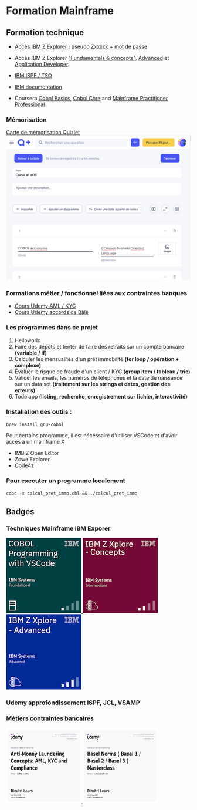 # Formation Mainframe 

## Formation technique

- <a href="https://ibmzxplore.influitive.com/channels/47">Accès IBM Z Explorer : pseudo Zxxxxx + mot de passe</a> 
- Accès IBM Z Explorer <a href="https://ibmzxplore.influitive.com/channels/1">"Fundamentals & concepts"</a>, <a href="https://ibmzxplore.influitive.com/channels/4">Advanced</a> et <a href="https://ibmzxplore.influitive.com/channels/44">Application Developer</a>. 
- <a href="https://www.ibm.com/docs/en/zos-basic-skills?topic=less-interactive-system-productivity-facility-ispf-courses">IBM ISPF / TSO</a>


- <a href="https://www.ibm.com/docs/en/cobol-zos/6.3?topic=appendixes-reserved-words">IBM documentation</a>



- Coursera <a href="https://www.coursera.org/learn/ibm-cobol-basics">Cobol Basics</a>, <a href="https://www.coursera.org/learn/ibm-cobol-core">Cobol Core</a> and <a href="https://www.coursera.org/professional-certificates/ibm-z-mainframe#courses">Mainframe Practitioner Professional</a>

### Mémorisation

<a href="https://quizlet.com/user/dleurs/folders/info-banque">
    Carte de mémorisation Quizlet
    <img src="badges/2025-03-20-15.44.08.png"> 
</a>

### Formations métier / fonctionnel liées aux contraintes banques

- <a href="https://www.udemy.com/course/anti-money-laundering-aml-kyc/learn/lecture/21415788#overview">Cours Udemy AML / KYC</a>
- <a href="https://www.udemy.com/course/basel-norms-basel-1-basel-2-basel-3-masterclass/learn/lecture/27362484#overview">Cours Udemy accords de Bâle</a> 

### Les programmes dans ce projet

1. Helloworld 
2. Faire des dépots et tenter de faire des retraits sur un compte bancaire **(variable / if)**
3. Calculer les mensualités d'un prêt immobilité **(for loop / opération + complexe)**
4. Évaluer le risque de fraude d'un client / KYC **(group item / tableau / trie)**
5. Valider les emails, les numéros de téléphones et la date de naissance sur un data set.**(traitement sur les strings et dates, gestion des erreurs)**
6. Todo app **(listing, recherche, enregistrement sur fichier, interactivité)**


### Installation des outils : 

```
brew install gnu-cobol
```
Pour certains programme, il est nécessaire d'utiliser VSCode et d'avoir accès à un mainframe X 
- IMB Z Open Editor
- Zowe Explorer
- Code4z

### Pour executer un programme localement
```
cobc -x calcul_pret_immo.cbl && ./calcul_pret_immo
```


## Badges

### Techniques Mainframe IBM Exporer

<a href="https://www.credly.com/badges/4a9ee56d-5ac2-4ba8-962a-65d030fa9ca2/public_url">
    <img src="badges/cobol-programming-with-vscode.png" width="205", height="205">
</a>

<a href="https://www.credly.com/badges/3c016329-6289-481d-b843-2aa584891e57/public_url">
  <img src="badges/ibm-z-xplore-concepts.png" width="205", height="205"/>
</a>

<a href="https://www.credly.com/badges/9e1c64d6-e84f-4521-ad00-a2e0f16f3e58/public_url">
  <img src="badges/ibm-z-xplore-advanced.png" width="205", height="205"/>
</a>

### Udemy approfondissement ISPF, JCL, VSAMP



### Métiers contraintes bancaires

<a href="https://www.udemy.com/certificate/UC-e85356d3-b2a0-4eb5-ac75-66c7a54d24e7/?utm_campaign=email&utm_medium=email&utm_source=sendgrid.com">
  <img src="badges/UC-e85356d3-b2a0-4eb5-ac75-66c7a54d24e7.jpg" width="205", height="205"/>
</a>

<a href="https://www.udemy.com/certificate/UC-ee910d27-0b7e-4f57-bf23-9fd703100ff0/?utm_campaign=email&utm_medium=email&utm_source=sendgrid.com">
  <img src="badges/UC-ee910d27-0b7e-4f57-bf23-9fd703100ff0.jpg" width="205", height="205"/>
</a>





